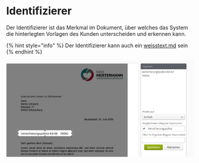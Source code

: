 # Identifizierer

​Der Identifizierer ist das Merkmal im Dokument,  über welches das System die hinterlegten Vorlagen des Kunden unterscheiden und erkennen kann.

{% hint style="info" %}
Der Identifizierer kann auch ein [weisstext.md](../../fortgeschrittene-themen/weisstext.md "mention")  sein
{% endhint %}

![Beispiel: Identifizierer ist das Wort "Versicherungspolice" im Betreff des Dokuments. Aufgrund der Einstellung "Enthält" wird die Erkennung das Dokument erkennen, obwohl die Kundennummer im gewählten Bereich vorhanden ist.](<../../.gitbook/assets/grafik (1).png>)

